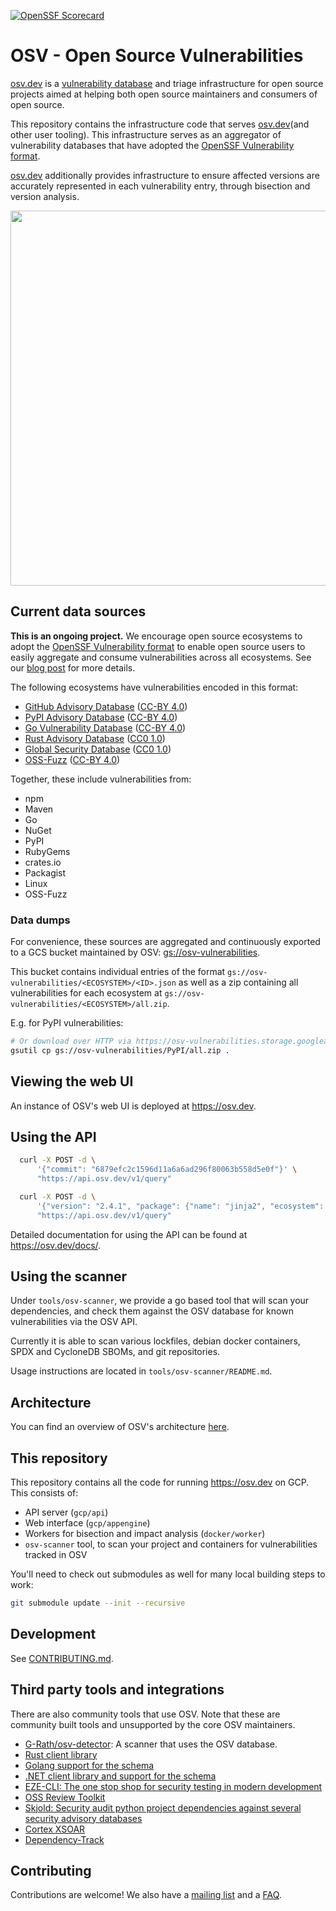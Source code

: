 [![OpenSSF Scorecard](https://api.securityscorecards.dev/projects/github.com/google/osv.dev/badge)](https://api.securityscorecards.dev/projects/github.com/google/osv.dev)

# OSV - Open Source Vulnerabilities

[osv.dev] is a [vulnerability database] and triage infrastructure for open
source projects aimed at helping both open source maintainers and consumers of
open source.

This repository contains the infrastructure code that serves
[osv.dev](and other user tooling). This infrastructure serves as an aggregator
of vulnerability databases that have adopted the
[OpenSSF Vulnerability format](https://github.com/ossf/osv-schema).

[osv.dev] additionally provides infrastructure to ensure affected versions are
accurately represented in each vulnerability entry, through bisection and
version analysis.

[osv.dev]: https://osv.dev
[vulnerability database]: https://osv.dev/list

<p align="center">
  <img src="docs/images/diagram.png" width="600">
</p>

## Current data sources

**This is an ongoing project.** We encourage open source ecosystems to adopt the
[OpenSSF Vulnerability format](https://github.com/ossf/osv-schema) to enable
open source users to easily aggregate and consume vulnerabilities across all
ecosystems. See our
[blog post](https://security.googleblog.com/2021/06/announcing-unified-vulnerability-schema.html)
for more details.

The following ecosystems have vulnerabilities encoded in this format:

-   [GitHub Advisory Database](https://github.com/github/advisory-database)
    ([CC-BY 4.0](https://github.com/github/advisory-database/blob/main/LICENSE.md))
-   [PyPI Advisory Database](https://github.com/pypa/advisory-database)
    ([CC-BY 4.0](https://github.com/pypa/advisory-database/blob/main/LICENSE))
-   [Go Vulnerability Database](https://github.com/golang/vulndb)
    ([CC-BY 4.0](https://github.com/golang/vulndb#license))
-   [Rust Advisory Database](https://github.com/RustSec/advisory-db)
    ([CC0 1.0](https://github.com/rustsec/advisory-db/blob/main/LICENSE.txt))
-   [Global Security Database](https://github.com/cloudsecurityalliance/gsd-database)
    ([CC0 1.0](https://github.com/cloudsecurityalliance/gsd-database/blob/main/LICENSE))
-   [OSS-Fuzz](https://github.com/google/oss-fuzz-vulns)
    ([CC-BY 4.0](https://github.com/google/oss-fuzz-vulns/blob/main/LICENSE))

Together, these include vulnerabilities from:

-   npm
-   Maven
-   Go
-   NuGet
-   PyPI
-   RubyGems
-   crates.io
-   Packagist
-   Linux
-   OSS-Fuzz

### Data dumps

For convenience, these sources are aggregated and continuously exported to a GCS
bucket maintained by OSV:
[gs://osv-vulnerabilities](https://osv-vulnerabilities.storage.googleapis.com).

This bucket contains individual entries of the format
`gs://osv-vulnerabilities/<ECOSYSTEM>/<ID>.json` as well as a zip containing all
vulnerabilities for each ecosystem at
`gs://osv-vulnerabilities/<ECOSYSTEM>/all.zip`.

E.g. for PyPI vulnerabilities:

```bash
# Or download over HTTP via https://osv-vulnerabilities.storage.googleapis.com/PyPI/all.zip
gsutil cp gs://osv-vulnerabilities/PyPI/all.zip .
```

## Viewing the web UI

An instance of OSV's web UI is deployed at <https://osv.dev>.

## Using the API

```bash
  curl -X POST -d \
      '{"commit": "6879efc2c1596d11a6a6ad296f80063b558d5e0f"}' \
      "https://api.osv.dev/v1/query"

  curl -X POST -d \
      '{"version": "2.4.1", "package": {"name": "jinja2", "ecosystem": "PyPI"}}' \
      "https://api.osv.dev/v1/query"
```

Detailed documentation for using the API can be found at
<https://osv.dev/docs/>.

## Using the scanner
Under `tools/osv-scanner`, we provide a go based tool that will scan your dependencies, and check them against the OSV database for known vulnerabilities via the OSV API. 

Currently it is able to scan various lockfiles, debian docker containers, SPDX and CycloneDB SBOMs, and git repositories.

Usage instructions are located in `tools/osv-scanner/README.md`.

## Architecture

You can find an overview of OSV's architecture [here](docs/architecture.md).

## This repository

This repository contains all the code for running https://osv.dev on GCP. This
consists of:

-   API server (`gcp/api`)
-   Web interface (`gcp/appengine`)
-   Workers for bisection and impact analysis (`docker/worker`)
-   `osv-scanner` tool, to scan your project and containers for vulnerabilities tracked in OSV

You'll need to check out submodules as well for many local building steps to
work:

```bash
git submodule update --init --recursive
```

## Development

See [CONTRIBUTING.md](CONTRIBUTING.md).

## Third party tools and integrations

There are also community tools that use OSV. Note that these are community built
tools and unsupported by the core OSV maintainers.

-   [G-Rath/osv-detector](https://github.com/G-Rath/osv-detector): A scanner
    that uses the OSV database.
-   [Rust client library](https://github.com/gcmurphy/osv)
-   [Golang support for the schema](https://pkg.go.dev/golang.org/x/vuln/osv)
-   [.NET client library and support for the schema](https://github.com/JamieMagee/osv.net)
-   [EZE-CLI: The one stop shop for security testing in modern development](https://github.com/RiverSafeUK/eze-cli)
-   [OSS Review Toolkit](https://github.com/oss-review-toolkit/ort)
-   [Skjold: Security audit python project dependencies against several security
    advisory databases](https://github.com/twu/skjold)
-   [Cortex XSOAR](https://github.com/demisto/content)
-   [Dependency-Track](https://github.com/DependencyTrack/dependency-track)

## Contributing

Contributions are welcome! We also have a
[mailing list](https://groups.google.com/g/osv-discuss) and a
[FAQ](https://osv.dev/docs/#tag/faq).
